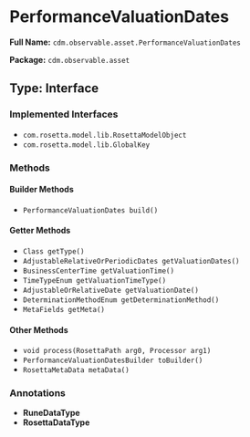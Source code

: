# PerformanceValuationDates

**Full Name:** `cdm.observable.asset.PerformanceValuationDates`

**Package:** `cdm.observable.asset`

## Type: Interface

### Implemented Interfaces

- `com.rosetta.model.lib.RosettaModelObject`
- `com.rosetta.model.lib.GlobalKey`

### Methods

#### Builder Methods

- `PerformanceValuationDates build()`

#### Getter Methods

- `Class getType()`
- `AdjustableRelativeOrPeriodicDates getValuationDates()`
- `BusinessCenterTime getValuationTime()`
- `TimeTypeEnum getValuationTimeType()`
- `AdjustableOrRelativeDate getValuationDate()`
- `DeterminationMethodEnum getDeterminationMethod()`
- `MetaFields getMeta()`

#### Other Methods

- `void process(RosettaPath arg0, Processor arg1)`
- `PerformanceValuationDatesBuilder toBuilder()`
- `RosettaMetaData metaData()`

### Annotations

- **RuneDataType**
- **RosettaDataType**

